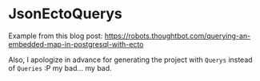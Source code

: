 # JsonEctoQuerys

Example from this blog post:
https://robots.thoughtbot.com/querying-an-embedded-map-in-postgresql-with-ecto

Also, I apologize in advance for generating the project with `Querys`
instead of `Queries` :P   my bad... my bad.

